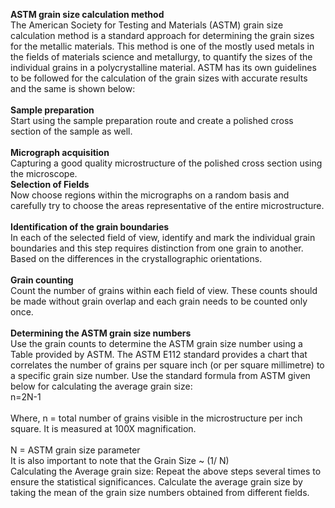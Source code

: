 <b>ASTM grain size calculation method</b><br> 
The American Society for Testing and Materials (ASTM) grain size calculation method is a standard approach for determining the grain sizes for the metallic materials. This method is one of the mostly used metals in the fields of materials science and metallurgy, to quantify the sizes of the individual grains in a polycrystalline material. ASTM has its own guidelines to be followed for the calculation of the grain sizes with accurate results and the same is shown below:<br><br>
<b>Sample preparation</b><br> 
Start using the sample preparation route and create a polished cross section of the sample as well.<br><br> 
<b>Micrograph acquisition</b><br> 
Capturing a good quality microstructure of the polished cross section using the microscope.<br>
<b>Selection of Fields</b><br> 
Now choose regions within the micrographs on a random basis and carefully try to choose the areas representative of the entire microstructure.<br><br>
<b>Identification of the grain boundaries</b><br> 
In each of the selected field of view, identify and mark the individual grain boundaries and this step requires distinction from one grain to another. Based on the differences in the crystallographic orientations.<br><br> 
<b>Grain counting</b><br> 
Count the number of grains within each field of view. These counts should be made without grain overlap and each grain needs to be counted only once.<br><br> 
<b>Determining the ASTM grain size numbers</b><br> 
Use the grain counts to determine the ASTM grain size number using a Table provided by ASTM. The ASTM E112 standard provides a chart that correlates the number of grains per square inch (or per square millimetre) to a specific grain size number.  Use the standard formula from ASTM  given below for calculating the average grain size:<br> 
n=2N-1<br>           
Where, n = total number of grains visible in the microstructure per inch square. It is measured at 100X magnification. <br>    
N = ASTM grain size parameter<br> 
It is also important to note that the Grain Size ~ (1/ N)<br>
Calculating the Average grain size: Repeat the above steps several times to ensure the statistical significances. Calculate the average grain size by taking the mean of the grain size numbers obtained from different fields. 
